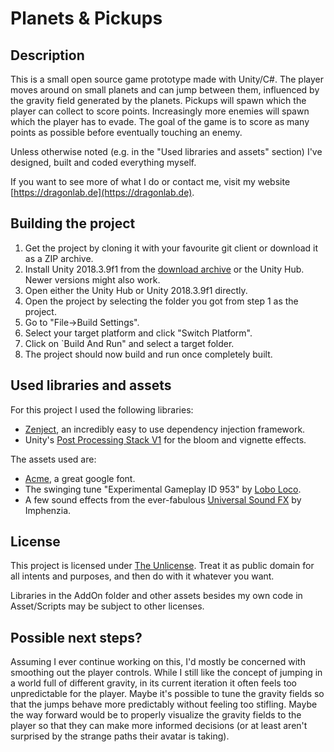 # Planets & Pickups

## Description

This is a small open source game prototype made with Unity/C#. The player moves around on small planets and can jump between them, influenced by the gravity field generated by the planets. Pickups will spawn which the player can collect to score points. Increasingly more enemies will spawn which the player has to evade. The goal of the game is to score as many points as possible before eventually touching an enemy.

Unless otherwise noted (e.g. in the "Used libraries and assets" section) I've designed, built and coded everything myself.

If you want to see more of what I do or contact me, visit my website [https://dragonlab.de](https://dragonlab.de).

## Building the project

1. Get the project by cloning it with your favourite git client or download it as a ZIP archive.
2. Install Unity 2018.3.9f1 from the [download archive](https://unity3d.com/get-unity/download/archive) or the Unity Hub. Newer versions might also work.
3. Open either the Unity Hub or Unity 2018.3.9f1 directly.
4. Open the project by selecting the folder you got from step 1 as the project.
5. Go to "File->Build Settings".
6. Select your target platform and click "Switch Platform".
7. Click on `Build And Run" and select a target folder.
8. The project should now build and run once completely built.

## Used libraries and assets

For this project I used the following libraries:
- [Zenject](https://github.com/modesttree/Zenject), an incredibly easy to use dependency injection framework.
- Unity's [Post Processing Stack V1](https://assetstore.unity.com/packages/essentials/post-processing-stack-83912) for the bloom and vignette effects.

The assets used are:
- [Acme](https://fonts.google.com/specimen/Acme?selection.family=Acme), a great google font.
- The swinging tune "Experimental Gameplay ID 953" by [Lobo Loco](http://freemusicarchive.org/music/Lobo_Loco).
- A few sound effects from the ever-fabulous [Universal Sound FX](https://www.imphenzia.com/universal-sound-fx) by Imphenzia.

## License

This project is licensed under [The Unlicense](https://github.com/TobiasWehrum/planets-and-pickups/blob/master/LICENSE). Treat it as public domain for all intents and purposes, and then do with it whatever you want.

Libraries in the AddOn folder and other assets besides my own code in Asset/Scripts may be subject to other licenses.

## Possible next steps?

Assuming I ever continue working on this, I'd mostly be concerned with smoothing out the player controls. While I still like the concept of jumping in a world full of different gravity, in its current iteration it often feels too unpredictable for the player. Maybe it's possible to tune the gravity fields so that the jumps behave more predictably without feeling too stifling. Maybe the way forward would be to properly visualize the gravity fields to the player so that they can make more informed decisions (or at least aren't surprised by the strange paths their avatar is taking).